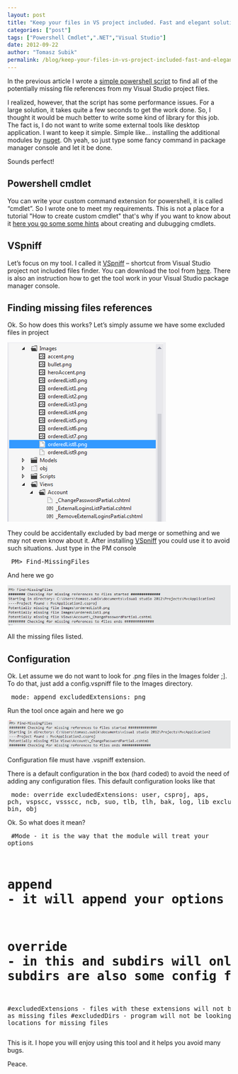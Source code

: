 ```yaml
--- 
layout: post
title: "Keep your files in VS project included. Fast and elegant solution"
categories: ["post"]
tags: ["Powershell Cmdlet",".NET","Visual Studio"]
date: 2012-09-22
author: "Tomasz Subik"
permalink: /blog/keep-your-files-in-vs-project-included-fast-and-elegant-solution/
---
```


In the previous article I wrote a [simple powershell script](/blog/powershell-script-to-bring-your-publish-to-the-next-level/) to find all of the potentially missing file
references from my Visual Studio project files.

I realized, however, that the script has some performance issues. For a large solution, it takes quite a few seconds to get the work done.  So, I thought it would be much better to write some kind of library for this job. The fact is, I do not want to write some external tools like desktop application. I want to keep it simple. Simple like… installing the additional modules by [nuget](http://nuget.org/). Oh yeah, so just type some fancy command in package manager console and let it be done.


<!--more-->

Sounds perfect!

Powershell cmdlet
-----------------

You can write your custom command extension for powershell, it is called “cmdlet”.
So I wrote one to meet my requirements. 
This is not a place for a tutorial "How to create custom cmdlet" that's why if you want to know about it [here you go some some hints](http://community.bartdesmet.net/blogs/bart/archive/2008/02/03/easy-windows-powershell-cmdlet-development-and-debugging.aspx) about creating and dubugging cmdlets. 

VSpniff
-------

Let’s focus on my tool. I called it [VSpniff](https://github.com/tsubik/VSpniff) – shortcut from Visual Studio project not included files finder. You can download the tool from [here](https://github.com/tsubik/VSpniff). There is also an instruction how to get the tool work in your Visual Studio package manager console.

Finding missing files references
--------------------------------
Ok. So how does this works? Let’s simply assume we have some excluded files in project

![excluded files](/images/blog/vspniff_01.png "Excluded files")

They could be accidentally excluded by bad merge or something and we may not even know about it.
After installing [VSpniff](https://github.com/tsubik/VSpniff) you could use it to avoid such situations. Just type in the PM console

<noscript><pre>
PM> Find-MissingFiles
</pre></noscript>
<script src="https://gist.github.com/3766167.js?file=vspniff_command"> </script>

And here we go

![missing files listed](/images/blog/vspniff_02.png "Missing files listed")

All the missing files listed.

Configuration
------------------

Ok. Let assume we do not want to look for .png files in the Images folder  ;]. To do that, just add a config.vspniff file to the Images directory.

<noscript><pre>
mode: append
excludedExtensions: png
</pre></noscript>
<script src="https://gist.github.com/3766167.js?file=vspniff_config"> </script>

Run the tool once again and here we go

![missing files listed 2](/images/blog/vspniff_03.png "Missing files listed 2")

Configuration file must have .vspniff extension.

There is a default configuration in the box (hard coded) to avoid the need of adding any
configuration files.
This default configuration looks like that

<noscript><pre>
mode: override
excludedExtensions: user, csproj, aps, pch, vspscc, vssscc, ncb, suo, tlb, tlh, bak, log, lib
excludedDirs: bin, obj
</pre></noscript>
<script src="https://gist.github.com/3766167.js?file=vspniff_default_config"> </script>

Ok. So what does it mean?

<noscript><pre>
#Mode - it is the way that the module will treat your options
# append - it will append your options to current options context
# override - in this and subdirs will only take this file options (unless in subdirs are also some config files)
#excludedExtensions - files with these extensions will not be listed as missing files
#excludedDirs - program will not be looking in these locations for missing files
</pre></noscript>
<script src="https://gist.github.com/3766167.js?file=vspniff_config_description"> </script>

This is it. I hope you will enjoy using this tool and it helps you avoid many bugs.

Peace.
 

